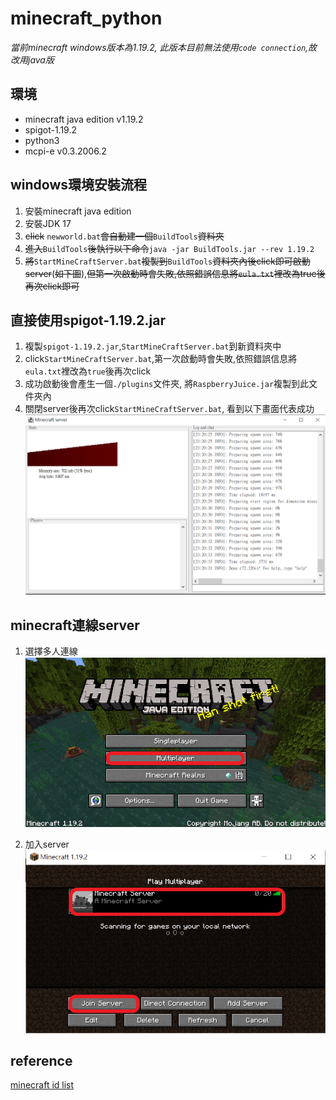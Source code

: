 # minecraft_python

_當前minecraft windows版本為1.19.2, 此版本目前無法使用`code connection`,故改用java版_

## 環境
* minecraft java edition v1.19.2
* spigot-1.19.2
* python3
* mcpi-e v0.3.2006.2  


## windows環境安裝流程
1. 安裝minecraft java edition
2. 安裝JDK 17
3. ~~click~~ `newworld.bat`~~會自動建一個~~`BuildTools`~~資料夾~~
4. ~~進入~~`BuildTools`~~後執行以下命令~~`java -jar BuildTools.jar --rev 1.19.2`
5. ~~將~~`StartMineCraftServer.bat`~~複製到~~`BuildTools`~~資料夾內後click即可啟動server~~(~~如下圖~~),~~但第一次啟動時會失敗,依照錯誤信息將`eula.txt`裡改為true後再次click即可~~

## 直接使用spigot-1.19.2.jar
1. 複製`spigot-1.19.2.jar`,`StartMineCraftServer.bat`到新資料夾中
2. click`StartMineCraftServer.bat`,第一次啟動時會失敗,依照錯誤信息將`eula.txt`裡改為`true`後再次click
3. 成功啟動後會產生一個`./plugins`文件夾, 將`RaspberryJuice.jar`複製到此文件夾內
4. 關閉server後再次click`StartMineCraftServer.bat`, 看到以下畫面代表成功
![spigot server](./assets/spigot.PNG)
## minecraft連線server
1. 選擇多人連線
![spigot server](./assets/multi-user.png)

2. 加入server
![spigot server](./assets/join.png)


## reference
[minecraft id list](https://minecraft-ids.grahamedgecombe.com/)